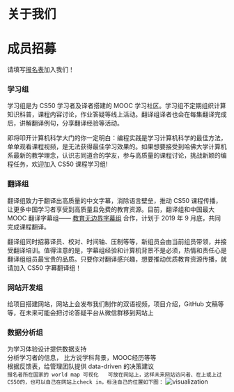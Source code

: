 # 关于我们

# 成员招募
请填写[报名表](http://wjx.cn/jq/43792277.aspx)加入我们！
### 学习组

学习组是为 CS50 学习者及译者搭建的 MOOC 学习社区。学习组不定期组织计算知识科普，课程内容讨论，作业答疑等线上活动。翻译组译者也会在每集翻译完成后，讲解翻译例句，分享翻译经验等活动。

即将叩开计算机科学大门的你一定明白：编程实践是学习计算机科学的最佳方法，单单观看课程视频，是无法获得最佳学习效果的。如果想要接受到哈佛大学计算机系最新的教学理念，认识志同道合的学友，参与高质量的课程讨论，挑战新颖的编程任务，欢迎加入 CS50 课程学习组!

### 翻译组

翻译组致力于翻译出高质量的中文字幕，消除语言壁垒，推动 CS50 课程传播，让更多中国学习者享受到高质量且免费的教育资源。目前，翻译组和中国最大 MOOC 翻译字幕组—— [教育无边界字幕组](http://www.edu-infinity.org/20851201102510520204.html) 合作，计划于 2019 年 9 月底，共同完成课程翻译。

翻译组同时招募译员、校对、时间轴、压制等等，新组员会由当前组员带领，并接受翻译培训。值得注意的是，字幕组经验和计算机背景不是必须，热情和责任心是翻译组组员最宝贵的品质。只要你对翻译感兴趣，想要推动优质教育资源传播，就请加入 CS50 字幕翻译组！

### 网站开发组

给项目搭建网站，网站上会发布我们制作的双语视频，项目介绍，GitHub 文稿等等，在未来可能会把讨论答疑平台从微信群移到网站上

### 数据分析组
为学习体验设计提供数据支持  
分析学习者的信息， 比方说学科背景，MOOC经历等等  
根据反馈表，给管理团队提供 data-driven 的决策建议  
`报名者所在国家的 world map 可视化  
可放在网站上，这样未来网站访问者、在上或上过CS50的，也可以自己在网站上check in，标注自己的位置如下图：`
![visualization](https://github.com/tomato018/CS50-Study-Group/blob/master/images/image17.png)
